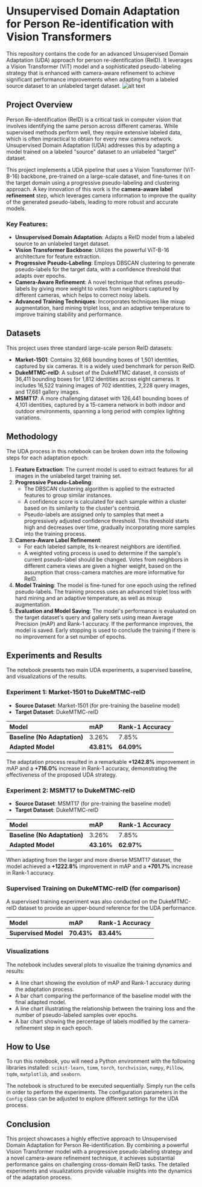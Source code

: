 # Unsupervised Domain Adaptation for Person Re-identification with Vision Transformers

This repository contains the code for an advanced Unsupervised Domain Adaptation (UDA) approach for person re-identification (ReID). It leverages a Vision Transformer (ViT) model and a sophisticated pseudo-labeling strategy that is enhanced with camera-aware refinement to achieve significant performance improvements when adapting from a labeled source dataset to an unlabeled target dataset.
![alt text](assets/AI_Learns_to_See_in_a_New_City.gif)

## Project Overview

Person Re-identification (ReID) is a critical task in computer vision that involves identifying the same person across different cameras. While supervised methods perform well, they require extensive labeled data, which is often impractical to obtain for every new camera network. Unsupervised Domain Adaptation (UDA) addresses this by adapting a model trained on a labeled "source" dataset to an unlabeled "target" dataset.

This project implements a UDA pipeline that uses a Vision Transformer (ViT-B-16) backbone, pre-trained on a large-scale dataset, and fine-tunes it on the target domain using a progressive pseudo-labeling and clustering approach. A key innovation of this work is the **camera-aware label refinement** step, which leverages camera information to improve the quality of the generated pseudo-labels, leading to more robust and accurate models.

### Key Features:

*   **Unsupervised Domain Adaptation**: Adapts a ReID model from a labeled source to an unlabeled target dataset.
*   **Vision Transformer Backbone**: Utilizes the powerful ViT-B-16 architecture for feature extraction.
*   **Progressive Pseudo-Labeling**: Employs DBSCAN clustering to generate pseudo-labels for the target data, with a confidence threshold that adapts over epochs.
*   **Camera-Aware Refinement**: A novel technique that refines pseudo-labels by giving more weight to votes from neighbors captured by different cameras, which helps to correct noisy labels.
*   **Advanced Training Techniques**: Incorporates techniques like mixup augmentation, hard mining triplet loss, and an adaptive temperature to improve training stability and performance.

## Datasets

This project uses three standard large-scale person ReID datasets:

*   **Market-1501**: Contains 32,668 bounding boxes of 1,501 identities, captured by six cameras. It is a widely used benchmark for person ReID.
*   **DukeMTMC-reID**: A subset of the DukeMTMC dataset, it consists of 36,411 bounding boxes for 1,812 identities across eight cameras. It includes 16,522 training images of 702 identities, 2,228 query images, and 17,661 gallery images.
*   **MSMT17**: A more challenging dataset with 126,441 bounding boxes of 4,101 identities, captured by a 15-camera network in both indoor and outdoor environments, spanning a long period with complex lighting variations.

## Methodology

The UDA process in this notebook can be broken down into the following steps for each adaptation epoch:

1.  **Feature Extraction**: The current model is used to extract features for all images in the unlabeled target training set.
2.  **Progressive Pseudo-Labeling**:
    *   The DBSCAN clustering algorithm is applied to the extracted features to group similar instances.
    *   A confidence score is calculated for each sample within a cluster based on its similarity to the cluster's centroid.
    *   Pseudo-labels are assigned only to samples that meet a progressively adjusted confidence threshold. This threshold starts high and decreases over time, gradually incorporating more samples into the training process.
3.  **Camera-Aware Label Refinement**:
    *   For each labeled sample, its k-nearest neighbors are identified.
    *   A weighted voting process is used to determine if the sample's current pseudo-label should be changed. Votes from neighbors in different camera views are given a higher weight, based on the assumption that cross-camera matches are more informative for ReID.
4.  **Model Training**: The model is fine-tuned for one epoch using the refined pseudo-labels. The training process uses an advanced triplet loss with hard mining and an adaptive temperature, as well as mixup augmentation.
5.  **Evaluation and Model Saving**: The model's performance is evaluated on the target dataset's query and gallery sets using mean Average Precision (mAP) and Rank-1 accuracy. If the performance improves, the model is saved. Early stopping is used to conclude the training if there is no improvement for a set number of epochs.

## Experiments and Results

The notebook presents two main UDA experiments, a supervised baseline, and visualizations of the results.

### Experiment 1: Market-1501 to DukeMTMC-reID

*   **Source Dataset**: Market-1501 (for pre-training the baseline model)
*   **Target Dataset**: DukeMTMC-reID

| Model | mAP | Rank-1 Accuracy |
| :--- | :--- | :--- |
| **Baseline (No Adaptation)** | 3.26% | 7.85% |
| **Adapted Model** | **43.81%** | **64.09%** |

The adaptation process resulted in a remarkable **+1242.8%** improvement in mAP and a **+716.0%** increase in Rank-1 accuracy, demonstrating the effectiveness of the proposed UDA strategy.

### Experiment 2: MSMT17 to DukeMTMC-reID

*   **Source Dataset**: MSMT17 (for pre-training the baseline model)
*   **Target Dataset**: DukeMTMC-reID

| Model | mAP | Rank-1 Accuracy |
| :--- | :--- | :--- |
| **Baseline (No Adaptation)** | 3.26% | 7.85% |
| **Adapted Model** | **43.16%** | **62.97%** |

When adapting from the larger and more diverse MSMT17 dataset, the model achieved a **+1222.8%** improvement in mAP and a **+701.7%** increase in Rank-1 accuracy.

### Supervised Training on DukeMTMC-reID (for comparison)

A supervised training experiment was also conducted on the DukeMTMC-reID dataset to provide an upper-bound reference for the UDA performance.

| Model | mAP | Rank-1 Accuracy |
| :--- | :--- | :--- |
| **Supervised Model** | **70.43%** | **83.44%** |

### Visualizations

The notebook includes several plots to visualize the training dynamics and results:
*   A line chart showing the evolution of mAP and Rank-1 accuracy during the adaptation process.
*   A bar chart comparing the performance of the baseline model with the final adapted model.
*   A line chart illustrating the relationship between the training loss and the number of pseudo-labeled samples over epochs.
*   A bar chart showing the percentage of labels modified by the camera-refinement step in each epoch.

## How to Use

To run this notebook, you will need a Python environment with the following libraries installed:
`scikit-learn`, `timm`, `torch`, `torchvision`, `numpy`, `Pillow`, `tqdm`, `matplotlib`, and `seaborn`.

The notebook is structured to be executed sequentially. Simply run the cells in order to perform the experiments. The configuration parameters in the `Config` class can be adjusted to explore different settings for the UDA process.

## Conclusion

This project showcases a highly effective approach to Unsupervised Domain Adaptation for Person Re-identification. By combining a powerful Vision Transformer model with a progressive pseudo-labeling strategy and a novel camera-aware refinement technique, it achieves substantial performance gains on challenging cross-domain ReID tasks. The detailed experiments and visualizations provide valuable insights into the dynamics of the adaptation process.
